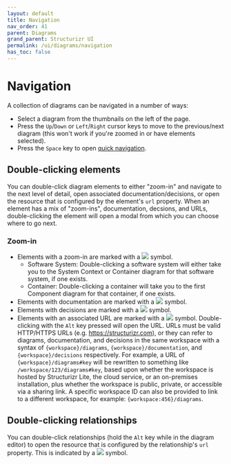 ```yaml
---
layout: default
title: Navigation
nav_order: 41
parent: Diagrams
grand_parent: Structurizr UI
permalink: /ui/diagrams/navigation
has_toc: false
---
```


# Navigation

A collection of diagrams can be navigated in a number of ways:

- Select a diagram from the thumbnails on the left of the page.
- Press the `Up`/`Down` or `Left`/`Right` cursor keys to move to the previous/next diagram (this won't work if you're zoomed in or have elements selected).
- Press the `Space` key to open [quick navigation](/ui/quick-navigation).

## Double-clicking elements

You can double-click diagram elements to either "zoom-in" and navigate to the next level of detail,
open associated documentation/decisions, or open the resource that is configured by the element's `url` property.
When an element has a mix of "zoom-ins", documentation, decsions, and URLs, double-clicking the element will open
a modal from which you can choose where to go next.

### Zoom-in

- Elements with a zoom-in are marked with a ![](../bootstrap-icons/zoom-in.svg) symbol.
  - Software System: Double-clicking a software system will either take you to the System Context or Container diagram for that software system, if one exists.
  - Container: Double-clicking a container will take you to the first Component diagram for that container, if one exists.
- Elements with documentation are marked with a ![](../bootstrap-icons/book.svg) symbol.
- Elements with decisions are marked with a ![](../bootstrap-icons/journal-text.svg) symbol.
- Elements with an associated URL are marked with a ![](../bootstrap-icons/link.svg) symbol. Double-clicking with the `Alt` key pressed will open the URL. URLs must be valid HTTP/HTTPS URLs (e.g. https://structurizr.com), or they can refer to diagrams, documentation, and decisions in the same workspace with a syntax of `{workspace}/diagrams`, `{workspace}/documentation`, and `{workspace}/decisions` respectively. For example, a URL of `{workspace}/diagrams#key` will be rewritten to something like `/workspace/123/diagrams#key`, based upon whether the workspace is hosted by Structurizr Lite, the cloud service, or an on-premises installation, plus whether the workspace is public, private, or accessible via a sharing link. A specific workspace ID can also be provided to link to a different workspace, for example: `{workspace:456}/diagrams`.

## Double-clicking relationships

You can double-click relationships (hold the `Alt` key while in the diagram editor) to open the resource that is configured by the relationship's `url` property.
This is indicated by a ![](../bootstrap-icons/link.svg) symbol.